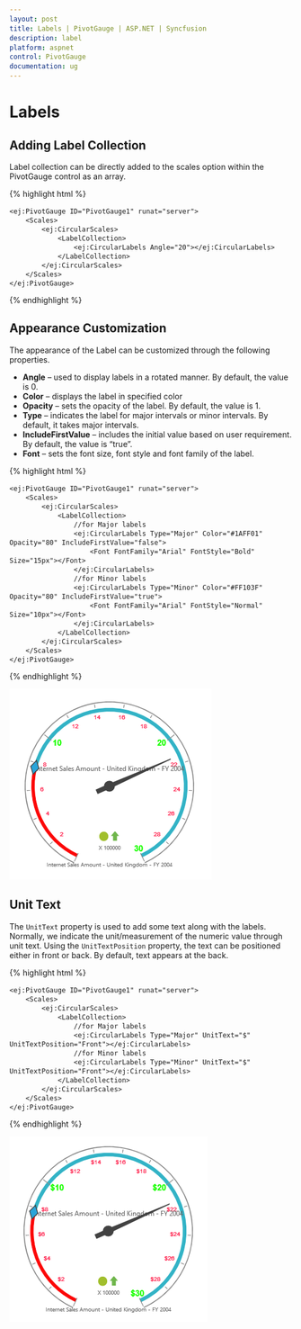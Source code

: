```yaml
---
layout: post
title: Labels | PivotGauge | ASP.NET | Syncfusion
description: label
platform: aspnet
control: PivotGauge
documentation: ug
---
```


# Labels

## Adding Label Collection

Label collection can be directly added to the scales option within the PivotGauge control as an array.

{% highlight html %}
    
    <ej:PivotGauge ID="PivotGauge1" runat="server">
        <Scales>
            <ej:CircularScales>
                <LabelCollection>
                    <ej:CircularLabels Angle="20"></ej:CircularLabels>
                </LabelCollection>
            </ej:CircularScales>
        </Scales>
    </ej:PivotGauge>

{% endhighlight %}

## Appearance Customization

The appearance of the Label can be customized through the following properties.

* **Angle** – used to display labels in a rotated manner.  By default, the value is 0.
* **Color** – displays the label in specified color
* **Opacity** – sets the opacity of the label. By default, the value is 1.
* **Type** – indicates the label for major intervals or minor intervals.  By default, it takes major intervals.
* **IncludeFirstValue** – includes the initial value based on user requirement.  By default, the value is “true”.
* **Font** – sets the font size, font style and font family of the label.

{% highlight html %}

    <ej:PivotGauge ID="PivotGauge1" runat="server">
        <Scales>
            <ej:CircularScales>
                <LabelCollection>
                    //for Major labels
                    <ej:CircularLabels Type="Major" Color="#1AFF01" Opacity="80" IncludeFirstValue="false">
                        <Font FontFamily="Arial" FontStyle="Bold" Size="15px"></Font>
                    </ej:CircularLabels>
                    //for Minor labels
                    <ej:CircularLabels Type="Minor" Color="#FF103F" Opacity="80" IncludeFirstValue="true">
                        <Font FontFamily="Arial" FontStyle="Normal" Size="10px"></Font>
                    </ej:CircularLabels>
                </LabelCollection>
            </ej:CircularScales>
        </Scales>
    </ej:PivotGauge>

{% endhighlight %}

![](Labels_images/AppearanceCustomization.png) 

## Unit Text

The `UnitText` property is used to add some text along with the labels. Normally, we indicate the unit/measurement of the numeric value through unit text. Using the `UnitTextPosition` property, the text can be positioned either in front or back.  By default, text appears at the back.

{% highlight html %}

    <ej:PivotGauge ID="PivotGauge1" runat="server">
        <Scales>
            <ej:CircularScales>
                <LabelCollection>
                    //for Major labels
                    <ej:CircularLabels Type="Major" UnitText="$" UnitTextPosition="Front"></ej:CircularLabels>
                    //for Minor labels
                    <ej:CircularLabels Type="Minor" UnitText="$" UnitTextPosition="Front"></ej:CircularLabels>
                </LabelCollection>
            </ej:CircularScales>
        </Scales>
    </ej:PivotGauge>

{% endhighlight %}

![](Labels_images/UnitText.png) 
